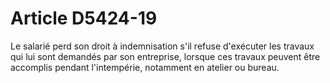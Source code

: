# Article D5424-19

  
Le salarié perd son droit à indemnisation s'il refuse d'exécuter les travaux qui lui sont demandés par son entreprise, lorsque ces travaux peuvent être accomplis pendant l'intempérie, notamment en atelier ou bureau.